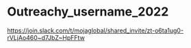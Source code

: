 # Outreachy_username_2022
https://join.slack.com/t/mojaglobal/shared_invite/zt-o6ta1ug0-rVLjAo460~d7JbZ~HpFFtw
